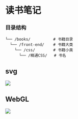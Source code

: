读书笔记
=======
### 目录结构

```
└── /books/          # 书籍目录
  └── /front-end/    # 书籍大类
    └── /css/        # 书籍小类
      └── /精通CSS/   # 书名
```
## svg
![][svg1]
## WebGL
![][webgl1]

[svg1]: ./demo-and-assets/images/gif/2018-01-26-14-19-00.gif
[webgl1]: ./demo-and-assets/images/gif/2018-01-26-14-55-43.gif